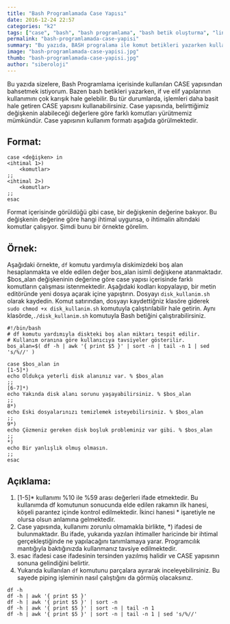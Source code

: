 ```yaml
---
title: "Bash Programlamada Case Yapısı"
date: 2016-12-24 22:57
categories: "k2"
tags: ["case", "bash", "bash programlama", "bash betik oluşturma", "linux bash", "case yapısı"]
permalink: "bash-programlamada-case-yapisi"
summary: "Bu yazıda, BASH progralama ile komut betikleri yazarken kullanabileceğiniz CASE yapısı açıklanmaktadır."
image: "bash-programlamada-case-yapisi.jpg"
thumb: "bash-programlamada-case-yapisi.jpg"
author: "siberoloji"
---
```

Bu yazıda sizelere, Bash Programlama içerisinde kullanılan CASE yapısından bahsetmek istiyorum.  Bazen bash betikleri yazarken, if ve elif yapılarının kullanımını çok karışık hale gelebilir. Bu tür durumlarda, işlemleri daha basit hale getiren CASE yapısını kullanabilirsiniz. Case yapısında, belirttiğimiz değişkenin alabileceği değerlere göre farklı komutları yürütmemiz mümkündür. 
Case yapısının kullanım formatı aşağıda görülmektedir.
## Format:
```
case <değişken> in
<ihtimal 1>)
	<komutlar>
;;
<ihtimal 2>)
	<komutlar>
;;
esac
```
Format içerisinde görüldüğü gibi case, bir değişkenin değerine bakıyor. Bu değişkenin değerine göre hangi ihtimal uygunsa, o ihtimalin altındaki komutlar çalışıyor. Şimdi bunu bir örnekte görelim.
## Örnek:
Aşağıdaki örnekte, `df` komutu yardımıyla diskimizdeki boş alan hesaplanmakta ve elde edilen değer bos_alan isimli değişkene atanmaktadır. $bos_alan değişkeninin değerine göre case yapısı içerisinde farklı komutların çalışması istenmektedir. 
Aşağıdaki kodları kopyalayıp, bir metin editöründe yeni dosya açarak içine yapıştırın. Dosyayı `disk_kullanim.sh` olarak kaydedin. Komut satırından, dosyayı kaydettiğniz klasöre giderek `sudo chmod +x disk_kullanim.sh` komutuyla çalıştırılabilir hale getirin. Aynı klasörde,`./disk_kullanim.sh` komutuyla Bash betiğini çalıştırabilirsiniz.

```
#!/bin/bash
# df komutu yardımıyla diskteki boş alan miktarı tespit edilir.
# Kullanım oranına göre kullanıcıya tavsiyeler gösterilir. 
bos_alan=$( df -h | awk '{ print $5 }' | sort -n | tail -n 1 | sed 's/%//' )

case $bos_alan in
[1-5]*)
echo Oldukça yeterli disk alanınız var. % $bos_alan
;;
[6-7]*)
echo Yakında disk alanı sorunu yaşayabilirsiniz. % $bos_alan
;;
8*)
echo Eski dosyalarınızı temizlemek isteyebilirsiniz. % $bos_alan
;;
9*)
echo Çözmeniz gereken disk boşluk probleminiz var gibi. % $bos_alan
;;
*)
echo Bir yanlışlık olmuş olmasın.
;;
esac
```

## Açıklama: 
1. [1-5]* kullanımı %10 ile %59 arası değerleri ifade etmektedir. Bu kullanımda df komutunun sonucunda elde edilen rakamın ilk hanesi, köşeli parantez içinde kontrol edilmektedir. İkinci hanesi * işaretiyle ne olursa olsun anlamına gelmektedir.
2. Case yapısında, kullanımı zorunlu olmamakla birlikte, *) ifadesi de bulunmaktadır. Bu ifade, yukarıda yazılan ihtimaller haricinde bir ihtimal gerçekleştiğinde ne yapılacağını tanımlamaya yarar. Programcılık mantığıyla baktığınızda kullanmanız tavsiye edilmektedir.
3. esac ifadesi case ifadesinin tersinden yazılmış halidir ve CASE yapısının sonuna gelindiğini belirtir.
4. Yukarıda kullanılan `df` komutunu parçalara ayırarak inceleyebilirsiniz. Bu sayede piping işleminin nasıl çalıştığını da görmüş olacaksınız.
```
df -h 
df -h | awk '{ print $5 }' 
df -h | awk '{ print $5 }' | sort -n 
df -h | awk '{ print $5 }' | sort -n | tail -n 1 
df -h | awk '{ print $5 }' | sort -n | tail -n 1 | sed 's/%//' 
```
